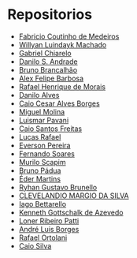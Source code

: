 # Repositorios

* [Fabricio Coutinho de Medeiros]()
* [Willyan Luindayk Machado](https://github.com/luindayk/unifacef-react-frontend)
* [Gabriel Chiarelo]()
* [Danilo S. Andrade]()
* [Bruno Brancalhão]()
* [Alex Felipe Barbosa]()
* [Rafael Henrique de Morais]()
* [Danilo Alves]( https://github.com/daniloalves19/unifacef-react-typescript )
* [Caio Cesar Alves Borges](https://github.com/caioborges89/unifacef-react-cotacao)
* [Miguel Molina]()
* [Luismar Pavani](https://github.com/LuismarPavani/unifacef-react-typescript)
* [Caio Santos Freitas]()
* [Lucas Rafael](https://github.com/lukasrafael1407/React-Unifacef)
* [Everson Pereira](https://github.com/eversonpereira/react)
* [Fernando Soares](https://github.com/fernandohfs/unifacef-reactjs-typescript)
* [Murilo Scapim](https://github.com/murilo-scapim/unifacef-react-typescript)
* [Bruno Pádua](https://github.com/brunopadua05/unifacef-reactJS)
* [Éder Martins](https://github.com/caniss/unifacef-reactjs)
* [Ryhan Gustavo Brunello](https://github.com/ryhangbrunello/unifacef-react-rgb)
* [CLEVELANDIO MARGIO DA SILVA](https://github.com/Paratiy/unifacef-react-typescript)
* [Iago Bettarello](https://github.com/bettarelloiago/unifacef-react-typescript)
* [Kenneth Gottschalk de Azevedo]()
* [Loner Ribeiro Patti](https://github.com/lonerpatti/unifacef-react-typescript.git)
* [André Luis Borges](https://github.com/Andre-Borges/unifacef-react)
* [Rafael Ortolani](https://github.com/rafaelortolani/react-temporario)
* [Caio Silva](https://github.com/CaioSilvaSilva/react-unifacef)
